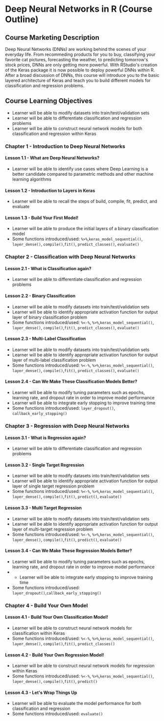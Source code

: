 # Deep Neural Networks in R (Course Outline)
## Course Marketing Description
Deep Neural Networks (DNNs) are working behind the scenes of your everyday life. From recommeding products for you to buy, classifying your favorite cat pictures, forecasting the weather, to predicting tomorrow's stock prices, DNNs are only getting more powerful. With RStudio's creation of the Keras package it is now possible to deploy powerful DNNs within R. After a broad discussion of DNNs, this course will introduce you to the basic layered architecture of Keras and teach you to build different models for classification and regression problems.
## Course Learning Objectives
* Learner will be able to modify datasets into train/test/validation sets
* Learner will be able to differentiate classification and regression problems
* Learner will be able to construct neural network models for both classification and regression within Keras
### Chapter 1 - Introduction to Deep Neural Networks
#### Lesson 1.1 - What are Deep Neural Networks?
* Learner will be able to identify use cases where Deep Learning is a better candidate compared to parametric methods and other machine learning algorithms
#### Lesson 1.2 - Introduction to Layers in Keras
* Learner will be able to recall the steps of build, compile, fit, predict, and evaluate
#### Lesson 1.3 - Build Your First Model!
* Learner will be able to produce the initial layers of a binary classification model
* Some functions introduced/used: `%>%`,`keras_model_sequential()`, `layer_dense()`, `compile()`,`fit()`, `predict_classes()`, `evaluate()`
### Chapter 2 - Classification with Deep Neural Networks
#### Lesson 2.1 - What is Classification again?
* Learner will be able to differentiate classification and regression problems
#### Lesson 2.2 - Binary Classification
* Learner will be able to modify datasets into train/test/validation sets
* Learner will be able to identify appropriate activation function for output layer of binary classification problem
* Some functions introduced/used: `%<-%`, `%>%`,`keras_model_sequential()`, `layer_dense()`, `compile()`,`fit()`, `predict_classes()`, `evaluate()`
#### Lesson 2.3 - Multi-Label Classification 
* Learner will be able to modify datasets into train/test/validation sets
* Learner will be able to identify appropriate activation function for output layer of multi-label classification problem
* Some functions introduced/used: `%<-%`, `%>%`,`keras_model_sequential()`, `layer_dense()`, `compile()`,`fit()`, `predict_classes()`, `evaluate()`
#### Lesson 2.4 - Can We Make These Classification Models Better?
* Learner will be able to modify tuning parameters such as epochs, learning rate, and dropout rate in order to improve model performance
* Learner will be able to integrate early stopping to improve training time
* Some functions introduced/used: `layer_dropout()`, `callback_early_stopping()` 
### Chapter 3 - Regression with Deep Neural Networks
#### Lesson 3.1 - What is Regression again?
* Learner will be able to differentiate classification and regression problems
#### Lesson 3.2 - Single Target Regression
* Learner will be able to modify datasets into train/test/validation sets
* Learner will be able to identify appropriate activation function for output layer of single target regression problem
* Some functions introduced/used: `%<-%`, `%>%`,`keras_model_sequential()`, `layer_dense()`, `compile()`,`fit()`, `predict()`, `evaluate()`
#### Lesson 3.3 - Multi Target Regression
* Learner will be able to modify datasets into train/test/validation sets
* Learner will be able to identify appropriate activation function for output layer of multi-target regression problem
* Some functions introduced/used: `%<-%`, `%>%`,`keras_model_sequential()`, `layer_dense()`, `compile()`,`fit()`, `predict()`, `evaluate()`
#### Lesson 3.4 - Can We Make These Regression Models Better?
* Learner will be able to modify tuning parameters such as epochs, learning rate, and dropout rate in order to improve model performance
* * Learner will be able to integrate early stopping to improve training time
* Some functions introduced/used: `layer_dropout()`,`callback_early_stopping()` 
### Chapter 4 - Build Your Own Model
#### Lesson 4.1 - Build Your Own Classification Model!
* Learner will be able to construct neural network models for classification within Keras
* Some functions introduced/used: `%<-%`, `%>%`,`keras_model_sequential()`, `layer_dense()`, `compile()`,`fit()`, `predict_classes()`
#### Lesson 4.2 - Build Your Own Regression Model!
* Learner will be able to construct neural network models for regression within Keras
* Some functions introduced/used: `%<-%`, `%>%`,`keras_model_sequential()`, `layer_dense()`, `compile()`,`fit()`, `predict()`
#### Lesson 4.3 - Let's Wrap Things Up
* Learner will be able to evaluate the model performance for both classification and regression
* Some functions introduced/used: `evaluate()`

